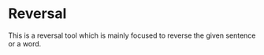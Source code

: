 # Reversal

This is a reversal tool which is mainly focused to reverse the given sentence or a word.
